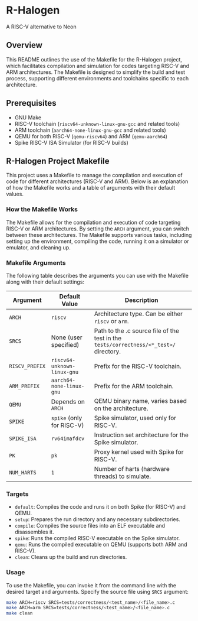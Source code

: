 # R-Halogen
A RISC-V alternative to Neon

## Overview
This README outlines the use of the Makefile for the R-Halogen project, which facilitates compilation and simulation for codes targeting RISC-V and ARM architectures. The Makefile is designed to simplify the build and test process, supporting different environments and toolchains specific to each architecture.

## Prerequisites
- GNU Make
- RISC-V toolchain (`riscv64-unknown-linux-gnu-gcc` and related tools)
- ARM toolchain (`aarch64-none-linux-gnu-gcc` and related tools)
- QEMU for both RISC-V (`qemu-riscv64`) and ARM (`qemu-aarch64`)
- Spike RISC-V ISA Simulator (for RISC-V builds)

## R-Halogen Project Makefile
This project uses a Makefile to manage the compilation and execution of code for different architectures (RISC-V and ARM). Below is an explanation of how the Makefile works and a table of arguments with their default values.

### How the Makefile Works
The Makefile allows for the compilation and execution of code targeting RISC-V or ARM architectures. By setting the `ARCH` argument, you can switch between these architectures. The Makefile supports various tasks, including setting up the environment, compiling the code, running it on a simulator or emulator, and cleaning up.

### Makefile Arguments
The following table describes the arguments you can use with the Makefile along with their default settings:

| Argument        | Default Value               | Description                                                                            |
|-----------------|-----------------------------|----------------------------------------------------------------------------------------|
| `ARCH`          | `riscv`                     | Architecture type. Can be either `riscv` or `arm`.                                     |
| `SRCS`          | None (user specified)       | Path to the .c source file of the test in the `tests/correctness/<*_test>/` directory. |
| `RISCV_PREFIX`  | `riscv64-unknown-linux-gnu` | Prefix for the RISC-V toolchain.                                                       |
| `ARM_PREFIX`    | `aarch64-none-linux-gnu`    | Prefix for the ARM toolchain.                                                          |
| `QEMU`          | Depends on `ARCH`           | QEMU binary name, varies based on the architecture.                                    |
| `SPIKE`         | `spike` (only for RISC-V)   | Spike simulator, used only for RISC-V.                                                 |
| `SPIKE_ISA`     | `rv64imafdcv`               | Instruction set architecture for the Spike simulator.                                  |
| `PK`            | `pk`                        | Proxy kernel used with Spike for RISC-V.                                               |
| `NUM_HARTS`     | `1`                         | Number of harts (hardware threads) to simulate.                                        |

### Targets
- `default`: Compiles the code and runs it on both Spike (for RISC-V) and QEMU.
- `setup`: Prepares the run directory and any necessary subdirectories.
- `compile`: Compiles the source files into an ELF executable and disassembles it.
- `spike`: Runs the compiled RISC-V executable on the Spike simulator.
- `qemu`: Runs the compiled executable on QEMU (supports both ARM and RISC-V).
- `clean`: Cleans up the build and run directories.

### Usage
To use the Makefile, you can invoke it from the command line with the desired target and arguments. Specify the source file using `SRCS` argument:

```bash
make ARCH=riscv SRCS=tests/correctness/<test_name>/<file_name>.c
make ARCH=arm SRCS=tests/correctness/<test_name>/<file_name>.c
make clean
